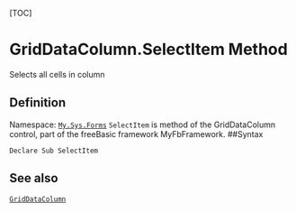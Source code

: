 [TOC]
# GridDataColumn.SelectItem Method
Selects all cells in column
## Definition
Namespace: [`My.Sys.Forms`](My.Sys.Forms.md)
`SelectItem` is method of the GridDataColumn control, part of the freeBasic framework MyFbFramework.
##Syntax
```freeBasic
Declare Sub SelectItem
```

## See also
[`GridDataColumn`](GridDataColumn.md)
